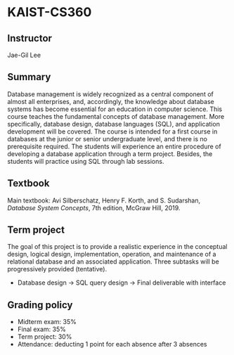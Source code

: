 # KAIST-CS360
## Instructor
Jae-Gil Lee

## Summary
Database management is widely recognized as a central component of almost all enterprises, and, accordingly, the knowledge about database systems has become essential for an education in computer science.  This course teaches the fundamental concepts of database management.  More specifically, database design, database languages (SQL), and application development will be covered.  The course is intended for a first course in databases at the junior or senior undergraduate level, and there is no prerequisite required.  The students will experience an entire procedure of developing a database application through a term project.  Besides, the students will practice using SQL through lab sessions.

## Textbook
Main textbook: Avi Silberschatz, Henry F. Korth, and S. Sudarshan, _Database System Concepts_, 7th edition, McGraw Hill, 2019.

## Term project
The goal of this project is to provide a realistic experience in the conceptual design, logical design, implementation, operation, and maintenance of a relational database and an associated application.  Three subtasks will be progressively provided (tentative).
- Database design → SQL query design → Final deliverable with interface

## Grading policy
- Midterm exam: 35%
- Final exam: 35%
- Term project: 30%
- Attendance: deducting 1 point for each absence after 3 absences